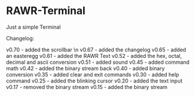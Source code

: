 # RAWR-Terminal

Just a simple Terminal

Changelog:

v0.70 - added the scrollbar \n
v0.67 - added the changelog
v0.65 - added an easteregg
v0.61 - added the RAWR Text
v0.52 - added the hex, octal, decimal and ascii conversion
v0.51 - added sound
v0.45 - added command math
v0.42 - added the binary stream back
v0.40 - added binary conversion
v0.35 - added clear and exit commands
v0.30 - added help command
v0.25 - added the blinking cursor
v0.20 - added the text input
v0.17 - removed the binary stream
v0.15 - added the binary stream
